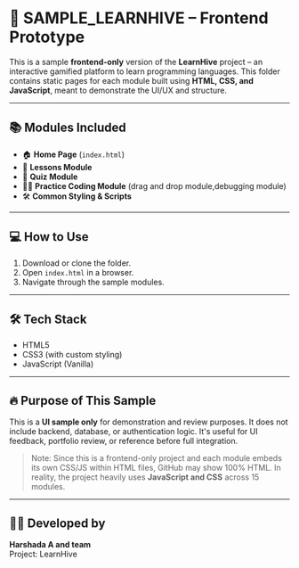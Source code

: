 # 🚀 SAMPLE_LEARNHIVE – Frontend Prototype

This is a sample **frontend-only** version of the **LearnHive** project – an interactive gamified platform to learn programming languages. This folder contains static pages for each module built using **HTML, CSS, and JavaScript**, meant to demonstrate the UI/UX and structure.

---

## 📚 Modules Included

- 🏠 **Home Page** (`index.html`)
- 📘 **Lessons Module** 
- 🧠 **Quiz Module** 
- 👨‍💻 **Practice Coding Module** (drag and drop module,debugging module) 
- 🛠️ **Common Styling & Scripts**

---

## 💻 How to Use

1. Download or clone the folder.
2. Open `index.html` in a browser.
3. Navigate through the sample modules.

---

## 🛠️ Tech Stack

- HTML5  
- CSS3 (with custom styling)  
- JavaScript (Vanilla)

---

## 🔥 Purpose of This Sample

This is a **UI sample only** for demonstration and review purposes. It does not include backend, database, or authentication logic. It's useful for UI feedback, portfolio review, or reference before full integration.

> Note: Since this is a frontend-only project and each module embeds its own CSS/JS within HTML files, GitHub may show 100% HTML. In reality, the project heavily uses **JavaScript and CSS** across 15 modules.


---

## 👩‍💻 Developed by

**Harshada A and team**  
Project: LearnHive  
